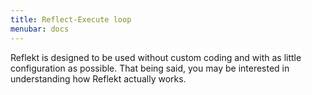 ```yaml
---
title: Reflect-Execute loop
menubar: docs
---
```


Reflekt is designed to be used without custom coding and with as little configuration as possible. That being said, you may be interested in understanding how Reflekt actually works.
